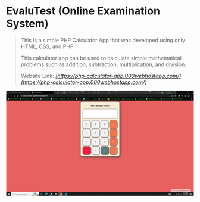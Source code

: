 # EvaluTest (Online Examination System)

> This is a simple PHP Calculator App that was developed using only HTML, CSS, and PHP.
> 
> This calculator app can  be used to calculate simple mathematical problems such as addition, subtraction, multiplication, and division.
> 
> Website Link: *[https://php-calculator-app.000webhostapp.com/](https://php-calculator-app.000webhostapp.com/)*

[![PHP Calculator](PhpCalculator.PNG)](https://php-calculator-app.000webhostapp.com/) 

